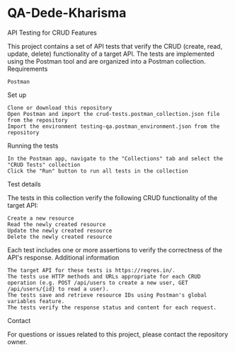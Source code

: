 # QA-Dede-Kharisma

API Testing for CRUD Features

This project contains a set of API tests that verify the CRUD (create, read, update, delete) functionality of a target API. The tests are implemented using the Postman tool and are organized into a Postman collection.
Requirements

    Postman

Set up

    Clone or download this repository
    Open Postman and import the crud-tests.postman_collection.json file from the repository
    Import the environment testing-qa.postman_environment.json from the repository

Running the tests

    In the Postman app, navigate to the "Collections" tab and select the "CRUD Tests" collection
    Click the "Run" button to run all tests in the collection

Test details

The tests in this collection verify the following CRUD functionality of the target API:

    Create a new resource
    Read the newly created resource
    Update the newly created resource
    Delete the newly created resource

Each test includes one or more assertions to verify the correctness of the API's response.
Additional information

    The target API for these tests is https://reqres.in/.
    The tests use HTTP methods and URLs appropriate for each CRUD operation (e.g. POST /api/users to create a new user, GET /api/users/{id} to read a user).
    The tests save and retrieve resource IDs using Postman's global variables feature.
    The tests verify the response status and content for each request.

Contact

For questions or issues related to this project, please contact the repository owner.
